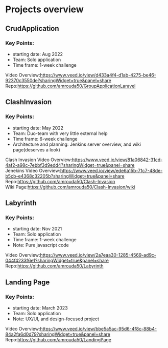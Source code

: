 # Projects overview

## CrudApplication
### Key Points:
- starting date: Aug 2022
- Team: Solo application
- Time frame: 1-week challenge

Video Overview:https://www.veed.io/view/d433a4f4-d1ab-4275-be46-92370c3550de?sharingWidget=true&panel=share
<br/>
Repo:https://github.com/amrouda50/GroupApplicationLaravel

## ClashInvasion
### Key Points:
- starting date: May 2022
- Team: Duo-team with very little external help
- Time frame: 6-week challenge
- Architecture and planning: Jenkins server overview, and wiki page(deserves a look)
  
Clash Invasion Video Overview:https://www.veed.io/view/81a06842-31cd-4af2-a98c-7ebbf3d9edd4?sharingWidget=true&panel=share
<br/>
Jenekins Video Overview:https://www.veed.io/view/ede6a15b-71c7-48de-b5cb-e4368c32205b?sharingWidget=true&panel=share
<br/>
Repo:https://github.com/amrouda50/Clash-Invasion
<br/>
Wiki Page:https://github.com/amrouda50/Clash-Invasion/wiki


## Labyrinth
### Key Points:
- starting date: Nov 2021
- Team: Solo application
- Time frame: 1-week challenge
- Note: Pure javascript code

Video Overview:https://www.veed.io/view/2a7eaa30-1285-4569-ad9c-044f4233f6e1?sharingWidget=true&panel=share
<br/>
Repo:https://github.com/amrouda50/Labyrinth

## Landing Page
### Key Points:
- starting date: March 2023
- Team: Solo application
- Note: UX/UI, and design-focused project

Video Overview:https://www.veed.io/view/bbe5a5ac-95d6-4f8c-88b4-84a2fa6d0d79?sharingWidget=true&panel=share
<br/>
Repo:https://github.com/amrouda50/LandingPage





